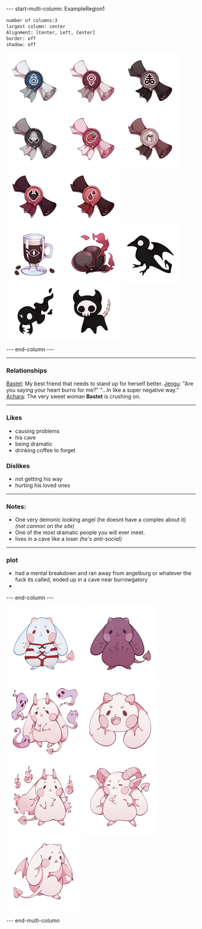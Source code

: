 --- start-multi-column: ExampleRegion1  
```column-settings  
number of columns:3  
largest column: center 
Alignment: [Center, Left, Center]
border: off
shadow: off
```

![75](Images/Titles/he-him.webp)  ![75](Images/Titles/she-her.webp)  ![75](Images/Titles/preist-of-sulfer.webp) ![75](Images/Titles/faithful.webp)  ![75](Images/Titles/sweets-lover.webp) ![75](Images/Titles/coffee-addict.webp) ![75](Images/Titles/sinner.webp) ![75](Images/Titles/bloodthirsty.webp)  
![75](Images/food/iris-coffee.webp) ![75](Images/food/demon-pepper.webp)
![75](Images/pets/corvat.webp) ![75](Images/pets/guyst.webp) ![75](Images/pets/bonezo.webp)

--- end-column ---

---
### Relationships
[Bastet](Bastet.md): My best friend that needs to stand up for herself better.
[Jengu](Jengu.md):  "Are you saying your heart burns for me?"  "...In like a super negative way."
[Achara](Achara.md): The very sweet woman **Bastet** is crushing on.

---
### Likes
- causing problems
- his cave
- being dramatic
- drinking coffee to forget
### Dislikes
- not getting his way
- hurting his loved ones
---
### Notes:
- One very demonic looking angel (he doesnt have a complex about it) *(not cannon on the site)*
- One of the most dramatic people you will ever meet.
- lives in a cave like a loser *(he's anti-social)*
---
### plot
- had a mental breakdown and ran away from angelburg or whatever the fuck its called, ended up in a cave near burrowgatory
- 

--- end-column ---

![100](Images/Species/succubun.png)
![100](Images/Subtypes/pride.webp)
![100](Images/Traits/spirit-motes.webp)
![100](Images/Traits/fangs.webp)
![100](Images/Traits/hellfire.webp)
![100](Images/Traits/grand-horn.webp)
![100](Images/Traits/bat-wings.webp)

--- end-multi-column